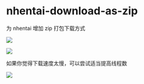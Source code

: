 # nhentai-download-as-zip
为 nhentai 增加 zip 打包下载方式

![](https://i.loli.net/2019/01/26/5c4c5d5914197.png)

![](https://i.loli.net/2018/12/26/5c23a39505d14.png)

如果你觉得下载速度太慢，可以尝试适当提高线程数

![](https://i.loli.net/2019/01/20/5c4403dedb085.png)
